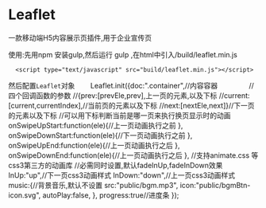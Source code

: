 # Leaflet
一款移动端H5内容展示页插件,用于企业宣传页




使用:先用npm 安装gulp,然后运行 gulp ,在html中引入/build/leaflet.min.js


      <script type="text/javascript" src="build/leaflet.min.js"></script>
      

然后配置`Leaflet`对象
    
    Leaflet.init({doc:".container",//内容容器
                //四个回调函数的参数
                //{prev:[prevEle,prev],上一页的元素,以及下标
                //current:[current,currentIndex],//当前页的元素以及下标
                //next:[nextEle,next]}//下一页的元素以及下标
                //可以用下标判断当前是哪一页来执行换页显示时的动画
                  onSwipeUpStart:function(ele){//上一页动画执行之前
                  },
                  onSwipeDownStart:function(ele){//下一页动画执行之前
                  },
                  onSwipeUpEnd:function(ele){//上一页动画执行之后 
                  },
                  onSwipeDownEnd:function(ele){//上一页动画执行之后
                  },
                  //支持animate.css  等css3第三方的动画库
                  //必需同时设置,默认fadeInUp,fadeInDown效果
                  InUp:"up",//下一页css3动画样式
                  InDown:"down",//上一页css3动画样式
                  music:{//背景音乐,默认不设置
                    src:"public/bgm.mp3",
                    icon:"public/bgmBtn-icon.svg",
                    autoPlay:false,
                  },
                  progress:true//进度条
                });
